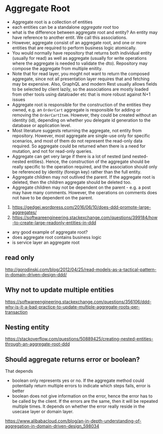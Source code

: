 # Aggregate Root

- Aggregate root is a collection of entities
- each entities can be a standalone _aggregate root_ too
- what is the difference between aggregate root and entity? An entity may have reference to another entit. We call this associations.
- However, aggregate consist of an aggregate root, and one or more entities that are required to perform business logic atomically.
- You would normally have repository that returns both individual entity (usually for read) as well as aggregate (usually for write operations where the aggregate is needed to validate the dto). Repository may compose the aggregate from multiple enitity.
- Note that for read layer, you moght not want to return the composed aggregate, since not all presentation layer requires that and fetching may be expensive. Also, GraphQL and modern Rest usually allows fields to be selected by client lazily, so the associations are mostly loaded from other tools using dataloader etc that is more robust against N+1 issues
- Aggregate root is responsible for the construction of the entities they owned, e.g. an `OrderCart` aggregate is responsible for adding or removing the `OrderCartItem`. However, they could be created without an identity (id), depending on whether you delegate id generation to the database or application level.
- Most literature suggests returning the aggregate, not entity from repository. However, most aggregate are single-use only for specific scenarios, and most of them do not represent the read-only data required. So aggregate could be returned when there is a need for mutation, and not for read-only queries.
- Aggregate can get very large if there is a lot of nested (and nested-nested entities). Hence, the construction of the aggregate should be really specific to the operation required, and the association should only be referenced by identity (foreign key) rather than the full entity.
- Aggregate children may not outlived the parent. If the aggregate root is deleted, then the children aggregate should be deleted too.
- Aggregate children may not be dependent on the parent - e.g. a post may have many comments. However, the operations on comments does not have to be dependent on the parent.

1. https://gedgei.wordpress.com/2016/06/10/does-ddd-promote-large-aggregates/
2. https://softwareengineering.stackexchange.com/questions/399184/how-to-create-large-readonly-entities-in-ddd

- any good example of aggregate root?
- does aggregate root contains business logic
- is service layer an aggregate root

## read only
http://gorodinski.com/blog/2012/04/25/read-models-as-a-tactical-pattern-in-domain-driven-design-ddd/

## Why not to update multiple entities
https://softwareengineering.stackexchange.com/questions/356106/ddd-why-is-it-a-bad-practice-to-update-multiple-aggregate-roots-per-transaction

## Nesting entity
https://stackoverflow.com/questions/50889425/creating-nested-entities-through-an-aggregate-root-ddd


## Should aggregate returns error or boolean?

That depends
- boolean only represents yes or no. If the aggregate method could potentially return multiple errors to indicate which steps fails, error is better
- boolean does not give information on the error, hence the error has to be called by the client. If the errors are the same, then it will be repeated multiple times. It depends on whether the error really reside in the usecase layer or domain layer.


https://www.alibabacloud.com/blog/an-in-depth-understanding-of-aggregation-in-domain-driven-design_598034

